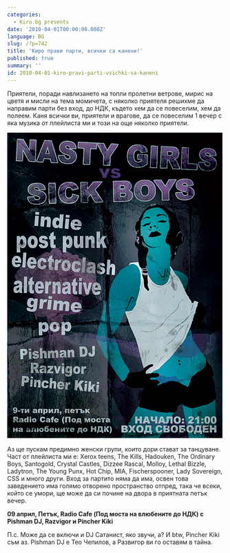 ```yaml
---
categories:
  - Kiro.bg presents
date: '2010-04-01T00:00:00.000Z'
language: BG
slug: /?p=742
title: 'Киро прави парти, всички са канени!'
published: true
summary: ''
id: 2010-04-01-kiro-pravi-parti-vsichki-sa-kaneni
---
```


Приятели, поради навлизането на топли пролетни ветрове, мирис на цветя и мисли на тема момичета, с няколко приятеля решихме да направим парти без вход, до НДК, където хем да се повеселим, хем да полеем. Каня всички ви, приятели и врагове, да се повеселим 1 вечер с яка музика от плейлиста ми и този на още няколко приятели. 

![nasty girls vs sick boys](https://raw.githubusercontent.com/kirilchristov/blog_images/main/2010/04/NASTY_FLYER_zaNETb.jpg)

 Аз ще пускам предимно женски групи, които дори стават за танцуване. Част от плейлиста ми е: Xerox teens, The Kills, Hadouken, The Ordinary Boys, Santogold, Crystal Castles, Dizzee Rascal, Molloy, Lethal Bizzle, Ladytron, The Young Punx, Hot Chip, MIA, Fischerspooner, Lady Sovereign, CSS и много други. Вход за партито няма да има, освен това заведението има голямо отворено пространство отпред, така че всеки, който се умори, ще може да си почине на двора в приятната петък вечер. 

**09 април, Петък, Radio Cafe (Под моста на влюбените до НДК) с Pishman DJ, Razvigor и Pincher Kiki**

 П.с. Може да се включи и DJ Сатанист, яко звучи, а? И btw, Pincher Kiki съм аз. Pishman DJ e Тео Чепилов, а Развигор ви го оставям в тайна.
